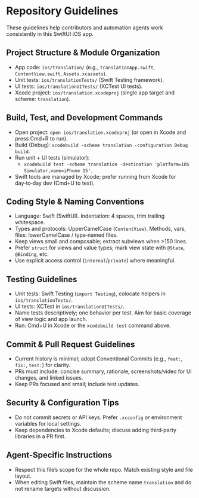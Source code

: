 # Repository Guidelines

These guidelines help contributors and automation agents work consistently in this SwiftUI iOS app.

## Project Structure & Module Organization
- App code: `ios/translation/` (e.g., `translationApp.swift`, `ContentView.swift`, `Assets.xcassets`).
- Unit tests: `ios/translationTests/` (Swift Testing framework).
- UI tests: `ios/translationUITests/` (XCTest UI tests).
- Xcode project: `ios/translation.xcodeproj` (single app target and scheme: `translation`).

## Build, Test, and Development Commands
- Open project: `open ios/translation.xcodeproj` (or open in Xcode and press Cmd+R to run).
- Build (Debug): `xcodebuild -scheme translation -configuration Debug build`.
- Run unit + UI tests (simulator):
  - `xcodebuild test -scheme translation -destination 'platform=iOS Simulator,name=iPhone 15'`.
- Swift tools are managed by Xcode; prefer running from Xcode for day‑to‑day dev (Cmd+U to test).

## Coding Style & Naming Conventions
- Language: Swift (SwiftUI). Indentation: 4 spaces, trim trailing whitespace.
- Types and protocols: UpperCamelCase (`ContentView`). Methods, vars, files: lowerCamelCase / type‑named files.
- Keep views small and composable; extract subviews when >150 lines.
- Prefer `struct` for views and value types; mark view state with `@State`, `@Binding`, etc.
- Use explicit access control (`internal`/`private`) where meaningful.

## Testing Guidelines
- Unit tests: Swift Testing (`import Testing`), colocate helpers in `ios/translationTests/`.
- UI tests: XCTest in `ios/translationUITests/`.
- Name tests descriptively; one behavior per test. Aim for basic coverage of view logic and app launch.
- Run: Cmd+U in Xcode or the `xcodebuild test` command above.

## Commit & Pull Request Guidelines
- Current history is minimal; adopt Conventional Commits (e.g., `feat:`, `fix:`, `test:`) for clarity.
- PRs must include: concise summary, rationale, screenshots/video for UI changes, and linked issues.
- Keep PRs focused and small; include test updates.

## Security & Configuration Tips
- Do not commit secrets or API keys. Prefer `.xcconfig` or environment variables for local settings.
- Keep dependencies to Xcode defaults; discuss adding third‑party libraries in a PR first.

## Agent-Specific Instructions
- Respect this file’s scope for the whole repo. Match existing style and file layout.
- When editing Swift files, maintain the scheme name `translation` and do not rename targets without discussion.
